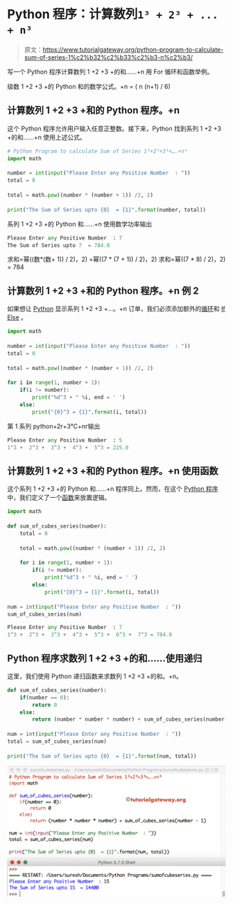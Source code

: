 # Python 程序：计算数列`1³ + 2³ + ... + n³`

> 原文：<https://www.tutorialgateway.org/python-program-to-calculate-sum-of-series-1%c2%b32%c2%b33%c2%b3-n%c2%b3/>

写一个 Python 程序计算数列 1 +2 +3 +的和……+n 用 For 循环和函数举例。

级数 1 +2 +3 +的 Python 和的数学公式。+n = ( n (n+1) / 6)

## 计算数列 1 +2 +3 +和的 Python 程序。+n

这个 Python 程序允许用户输入任意正整数。接下来，Python 找到系列 1 +2 +3 +的和……+n 使用上述公式。

```py
# Python Program to calculate Sum of Series 1³+2³+3³+….+n³
import math 

number = int(input("Please Enter any Positive Number  : "))
total = 0

total = math.pow((number * (number + 1)) /2, 2)

print("The Sum of Series upto {0}  = {1}".format(number, total))
```

系列 1 +2 +3 +的 Python 和……+n 使用数学功率输出

```py
Please Enter any Positive Number  : 7
The Sum of Series upto 7  = 784.0
```

求和=幂((数*(数+ 1)) / 2)，2)
=幂((7 * (7 + 1)) / 2)，2)
求和=幂((7 * 8) / 2)，2) = 784

## 计算数列 1 +2 +3 +和的 Python 程序。+n 例 2

如果想让 [Python](https://www.tutorialgateway.org/python-tutorial/) 显示系列 1 +2 +3 +…。+n 订单，我们必须添加额外的[循环](https://www.tutorialgateway.org/python-for-loop/)和 [If Else](https://www.tutorialgateway.org/python-if-else/) 。

```py
import math 

number = int(input("Please Enter any Positive Number  : "))
total = 0

total = math.pow((number * (number + 1)) /2, 2)

for i in range(1, number + 1):
    if(i != number):
        print("%d^3 + " %i, end = ' ')
    else:
        print("{0}^3 = {1}".format(i, total))
```

第 1 系列 python+2г+3℃+nг输出

```py
Please Enter any Positive Number  : 5
1^3 +  2^3 +  3^3 +  4^3 +  5^3 = 225.0
```

## 计算数列 1 +2 +3 +和的 Python 程序。+n 使用函数

这个系列 1 +2 +3 +的 Python 和……+n 程序同上。然而，在这个 [Python 程序](https://www.tutorialgateway.org/python-programming-examples/)中，我们定义了一个[函数](https://www.tutorialgateway.org/functions-in-python/)来放置逻辑。

```py
import math 

def sum_of_cubes_series(number):
    total = 0

    total = math.pow((number * (number + 1)) /2, 2)

    for i in range(1, number + 1):
        if(i != number):
            print("%d^3 + " %i, end = ' ')
        else:
            print("{0}^3 = {1}".format(i, total))

num = int(input("Please Enter any Positive Number  : "))
sum_of_cubes_series(num)
```

```py
Please Enter any Positive Number  : 7
1^3 +  2^3 +  3^3 +  4^3 +  5^3 +  6^3 +  7^3 = 784.0
```

## Python 程序求数列 1 +2 +3 +的和……使用递归

这里，我们使用 Python 递归函数来求数列 1 +2 +3 +的和。+n。

```py
def sum_of_cubes_series(number):
    if(number == 0):
        return 0
    else:
        return (number * number * number) + sum_of_cubes_series(number - 1)

num = int(input("Please Enter any Positive Number  : "))
total = sum_of_cubes_series(num)

print("The Sum of Series upto {0}  = {1}".format(num, total))
```

![Python Program to calculate Sum of Series 1³+2³+3³+….+n³ 4](img/3defff1ffcdc74ff899b66c2d5f893a6.png)
